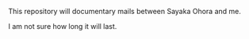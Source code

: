 This repository will documentary mails between Sayaka Ohora and me.

I am not sure how long it will last.
